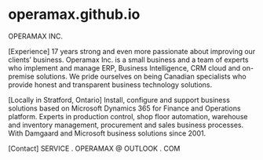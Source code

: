 # operamax.github.io
OPERAMAX INC.

[Experience]
17 years strong and even more passionate about improving our clients’ business. Operamax Inc. is a small business and a team of experts who implement and manage ERP, Business Intelligence, CRM cloud and on-premise solutions. We pride ourselves on being Canadian specialists who provide honest and transparent business technology solutions.

[Locally in Stratford, Ontario]
Install, configure and support business solutions based on Microsoft Dynamics 365 for Finance and Operations platform.
Experts in production control, shop floor automation, warehouse and inventory management, procurement and sales business processes.
With Damgaard and Microsoft business solutions since 2001.

[Contact]
SERVICE . OPERAMAX @ OUTLOOK . COM
